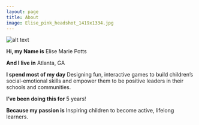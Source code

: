 ```yaml
---
layout: page
title: About
image: Elise_pink_headshot_1419x1334.jpg
---
```


![alt text](https://github.com/elisepotts/elisepotts.github.io/raw/master/images/Elise_pink_headshot_1419x1334.jpg "Elise Potts headshot")

**Hi, my Name is**
Elise Marie Potts

**And I live in**
Atlanta, GA

**I spend most of my day**
Designing fun, interactive games to build children’s social-emotional skills and empower them to be positive leaders in their schools and communities.

**I’ve been doing this for** 
5 years! 

**Because my passion is**
Inspiring children to become active, lifelong learners.

